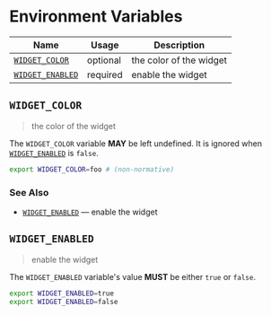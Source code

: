 # Environment Variables

| Name               | Usage    | Description             |
| ------------------ | -------- | ----------------------- |
| [`WIDGET_COLOR`]   | optional | the color of the widget |
| [`WIDGET_ENABLED`] | required | enable the widget       |

## `WIDGET_COLOR`

> the color of the widget

The `WIDGET_COLOR` variable **MAY** be left undefined. It is ignored when
[`WIDGET_ENABLED`] is `false`.

```bash
export WIDGET_COLOR=foo # (non-normative)
```

### See Also

- [`WIDGET_ENABLED`] — enable the widget

## `WIDGET_ENABLED`

> enable the widget

The `WIDGET_ENABLED` variable's value **MUST** be either `true` or `false`.

```bash
export WIDGET_ENABLED=true
export WIDGET_ENABLED=false
```

<!-- references -->

[`widget_color`]: #WIDGET_COLOR
[`widget_enabled`]: #WIDGET_ENABLED
